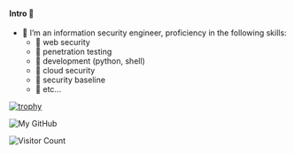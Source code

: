 #### Intro 👋
- 🤔 I’m an information security engineer, proficiency in the following skills:
  - 🌱 web security
  - 🌱 penetration testing
  - 🌱 development (python, shell)
  - 🌱 cloud security
  - 🌱 security baseline
  - 🌱 etc...

[![trophy](https://github-profile-trophy.vercel.app/?username=starnightcyber&column=7)](https://github.com/starnightcyber)

![My GitHub](https://github-readme-stats.vercel.app/api?username=starnightcyber&count_private=true&show_icons=true&theme=vue&include_all_commits=true)

<!-- ![Top Langs](https://github-readme-stats.vercel.app/api/top-langs/?username=starnightcyber&theme=vue&count_private=true&show_icons=true&layout=compact) -->

![Visitor Count](https://profile-counter.glitch.me/starnightcyber/count.svg)

<!-- #### Quick Navigation

- [HTTP 安全头配置](https://github.com/starnightcyber/Security-Learning/wiki/HTTP-%E5%AE%89%E5%85%A8%E5%A4%B4%E9%85%8D%E7%BD%AE)

- [WAF](https://github.com/starnightcyber/Security-Learning/wiki#waf) -->

<!--
**starnightcyber/starnightcyber** is a ✨ _special_ ✨ repository because its `README.md` (this file) appears on your GitHub profile.

Here are some ideas to get you started:

- 🔭 I’m currently working on ...
- 🌱 I’m currently learning ...
- 👯 I’m looking to collaborate on ...
- 🤔 I’m looking for help with ...
- 💬 Ask me about ...
- 📫 How to reach me: ...
- 😄 Pronouns: ...
- ⚡ Fun fact: ...
-->
